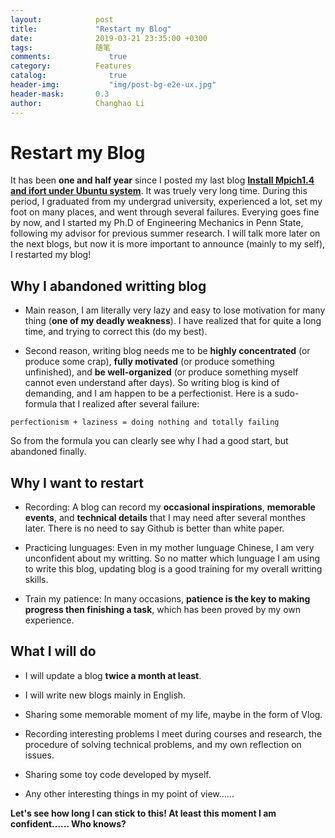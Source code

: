 ```yaml
---
layout:            post
title:             "Restart my Blog"
date:              2019-03-21 23:35:00 +0300
tags:              随笔
comments:			  true
category:          Features
catalog:    		  true
header-img: 		  "img/post-bg-e2e-ux.jpg"
header-mask:       0.3
author:            Changhao Li
---
```


# Restart my Blog

It has been **one and half year** since I posted my last blog [**Install Mpich1.4 and ifort under Ubuntu system**](https://lichanghao.github.io/features/2017/08/15/Install-Mpich1.4-and-ifort-under-Ubuntu-system/). It was truely very long time. During this period, I graduated from my undergrad university, experienced a lot, set my foot on many places, and went through several failures. Everying goes fine by now, and I started my Ph.D of Engineering Mechanics in Penn State, following my advisor for previous summer research. I will talk more later on the next blogs, but now it is more important to announce (mainly to my self), I restarted my blog!

## Why I abandoned writting blog

- Main reason, I am literally very lazy and easy to lose motivation for many thing (**one of my deadly weakness**). I have realized that for quite a long time, and trying to correct this (do my best).

- Second reason, writing blog needs me to be **highly concentrated** (or produce some crap), **fully motivated** (or produce something unfinished), and **be well-organized** (or produce something myself cannot even understand after days). So writing blog is kind of demanding, and I am happen to be a perfectionist. Here is a sudo-formula that I realized after several failure:

```
perfectionism + laziness = doing nothing and totally failing
```

So from the formula you can clearly see why I had a good start, but abandoned finally.

## Why I want to restart

- Recording: A blog can record my **occasional inspirations**, **memorable events**, and **technical details** that I may need after several monthes later. There is no need to say Github is better than white paper.

- Practicing lunguages: Even in my mother lunguage Chinese, I am very unconfident about my writting. So no matter which lunguage I am using to write this blog, updating blog is a good training for my overall writting skills.

- Train my patience: In many occasions, **patience is the key to making progress then finishing a task**, which has been proved by my own experience.


## What I will do

- I will update a blog **twice a month at least**. 

- I will write new blogs mainly in English.

- Sharing some memorable moment of my life, maybe in the form of Vlog.

- Recording interesting problems I meet during courses and research, the procedure of solving technical problems, and my own reflection on issues.

- Sharing some toy code developed by myself.

- Any other interesting things in my point of view......

**Let's see how long I can stick to this! At least this moment I am confident...... Who knows?**